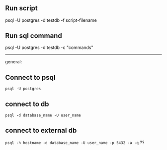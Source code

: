 #

## Run script
psql -U postgres -d testdb -f script-filename

## Run sql command
psql -U postgres -d testdb -c "commands"

---
general:
## Connect to psql
`psql -U postgres`

## connect to db
`psql -d database_name -U user_name`

## connect to external db
`psql -h hostname -d database_name -U user_name -p 5432 -a -q` ??
